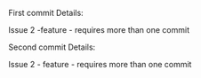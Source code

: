 First commit Details: 

Issue 2 -feature - requires more than one commit

Second commit Details:

Issue 2 - feature - requires more than one commit